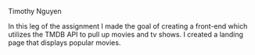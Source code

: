 Timothy Nguyen

In this leg of the assignment I made the goal of creating a front-end which utilizes the TMDB API to pull up movies and tv shows. I created a landing page that displays popular movies.  

